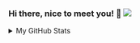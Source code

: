 ### Hi there, nice to meet you! 👋 ![]( https://visitor-badge.glitch.me/badge?page_id=yfzhang114.homepage)

<details>
  <summary>My GitHub Stats</summary>
  <br>
  
<p align="center">
<img align="center" src="https://github-readme-stats.vercel.app/api?username=yfzhang114&show_icons=true&hide_title=false&count_private=true&hide=issues" />
</p>
</details>
<!--
**yfzhang114/yfzhang114** is a ✨ _special_ ✨ repository because its `README.md` (this file) appears on your GitHub profile.

Here are some ideas to get you started:

- 🔭 I’m currently working on ...
- 🌱 I’m currently learning ...
- 👯 I’m looking to collaborate on ...
- 🤔 I’m looking for help with ...
- 💬 Ask me about ...
- 📫 How to reach me: ...
- 😄 Pronouns: ...
- ⚡ Fun fact: ...
-->
